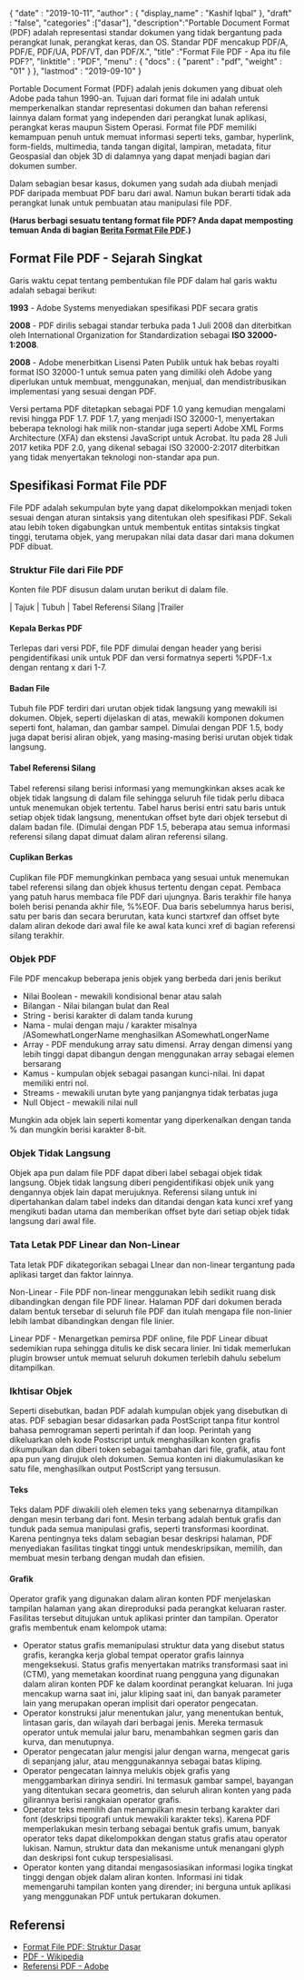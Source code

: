 {
  "date" : "2019-10-11",
  "author" : {
    "display_name" : "Kashif Iqbal"
},
  "draft" : "false",
  "categories" :["dasar"],
  "description":"Portable Document Format (PDF) adalah representasi standar dokumen yang tidak bergantung pada perangkat lunak, perangkat keras, dan OS. Standar PDF mencakup PDF/A, PDF/E, PDF/UA, PDF/VT, dan PDF/X.",
  "title" :"Format File PDF - Apa itu file PDF?",
  "linktitle" : "PDF",
  "menu" : {
    "docs" : {
      "parent" : "pdf",
      "weight" : "01"
}
},
  "lastmod" : "2019-09-10"
}

Portable Document Format (PDF) adalah jenis dokumen yang dibuat oleh Adobe pada tahun 1990-an. Tujuan dari format file ini adalah untuk memperkenalkan standar representasi dokumen dan bahan referensi lainnya dalam format yang independen dari perangkat lunak aplikasi, perangkat keras maupun Sistem Operasi. Format file PDF memiliki kemampuan penuh untuk memuat informasi seperti teks, gambar, hyperlink, form-fields, multimedia, tanda tangan digital, lampiran, metadata, fitur Geospasial dan objek 3D di dalamnya yang dapat menjadi bagian dari dokumen sumber.

Dalam sebagian besar kasus, dokumen yang sudah ada diubah menjadi PDF daripada membuat PDF baru dari awal. Namun bukan berarti tidak ada perangkat lunak untuk pembuatan atau manipulasi file PDF.

**(Harus berbagi sesuatu tentang format file PDF? Anda dapat memposting temuan Anda di bagian [Berita Format File PDF](https://news.fileformat.com/t/PDF).)**

## Format File PDF - Sejarah Singkat

Garis waktu cepat tentang pembentukan file PDF dalam hal garis waktu adalah sebagai berikut:

**1993** - Adobe Systems menyediakan spesifikasi PDF secara gratis

**2008** - PDF dirilis sebagai standar terbuka pada 1 Juli 2008 dan diterbitkan oleh International Organization for Standardization sebagai **ISO 32000-1:2008**.

**2008** - Adobe menerbitkan Lisensi Paten Publik untuk hak bebas royalti format ISO 32000-1 untuk semua paten yang dimiliki oleh Adobe yang diperlukan untuk membuat, menggunakan, menjual, dan mendistribusikan implementasi yang sesuai dengan PDF.

Versi pertama PDF ditetapkan sebagai PDF 1.0 yang kemudian mengalami revisi hingga PDF 1.7. PDF 1.7, yang menjadi ISO 32000-1, menyertakan beberapa teknologi hak milik non-standar juga seperti Adobe XML Forms Architecture (XFA) dan ekstensi JavaScript untuk Acrobat. Itu pada 28 Juli 2017 ketika PDF 2.0, yang dikenal sebagai ISO 32000-2:2017 diterbitkan yang tidak menyertakan teknologi non-standar apa pun.

## Spesifikasi Format File PDF

File PDF adalah sekumpulan byte yang dapat dikelompokkan menjadi token sesuai dengan aturan sintaksis yang ditentukan oleh spesifikasi PDF. Sekali atau lebih token digabungkan untuk membentuk entitas sintaksis tingkat tinggi, terutama objek, yang merupakan nilai data dasar dari mana dokumen PDF dibuat.

### Struktur File dari File PDF

Konten file PDF disusun dalam urutan berikut di dalam file.

| Tajuk
| Tubuh
| Tabel Referensi Silang
|Trailer

#### Kepala Berkas PDF ####

Terlepas dari versi PDF, file PDF dimulai dengan header yang berisi pengidentifikasi unik untuk PDF dan versi formatnya seperti %PDF-1.x dengan rentang x dari 1-7.

#### Badan File ####

Tubuh file PDF terdiri dari urutan objek tidak langsung yang mewakili isi dokumen. Objek, seperti dijelaskan di atas, mewakili komponen dokumen seperti font, halaman, dan gambar sampel. Dimulai dengan PDF 1.5, body juga dapat berisi aliran objek, yang masing-masing berisi urutan objek tidak langsung.

#### Tabel Referensi Silang ####

Tabel referensi silang berisi informasi yang memungkinkan akses acak ke objek tidak langsung di dalam file sehingga seluruh file tidak perlu dibaca untuk menemukan objek tertentu. Tabel harus berisi entri satu baris untuk setiap objek tidak langsung, menentukan offset byte dari objek tersebut di dalam badan file. (Dimulai dengan PDF 1.5, beberapa atau semua informasi referensi silang dapat dimuat dalam aliran referensi silang.

#### Cuplikan Berkas ####

Cuplikan file PDF memungkinkan pembaca yang sesuai untuk menemukan tabel referensi silang dan objek khusus tertentu dengan cepat. Pembaca yang patuh harus membaca file PDF dari ujungnya. Baris terakhir file hanya boleh berisi penanda akhir file, %%EOF. Dua baris sebelumnya harus berisi, satu per baris dan secara berurutan, kata kunci startxref dan offset byte dalam aliran dekode dari awal file ke awal kata kunci xref di bagian referensi silang terakhir.

### Objek PDF ###

File PDF mencakup beberapa jenis objek yang berbeda dari jenis berikut

* Nilai Boolean - mewakili kondisional benar atau salah
* Bilangan - Nilai bilangan bulat dan Real
* String - berisi karakter di dalam tanda kurung
* Nama - mulai dengan maju / karakter misalnya /ASomewhatLongerName menghasilkan ASomewhatLongerName
* Array - PDF mendukung array satu dimensi. Array dengan dimensi yang lebih tinggi dapat dibangun dengan menggunakan array sebagai elemen bersarang
* Kamus - kumpulan objek sebagai pasangan kunci-nilai. Ini dapat memiliki entri nol.
* Streams - mewakili urutan byte yang panjangnya tidak terbatas juga
* Null Object - mewakili nilai null

Mungkin ada objek lain seperti komentar yang diperkenalkan dengan tanda % dan mungkin berisi karakter 8-bit.

### Objek Tidak Langsung ###

Objek apa pun dalam file PDF dapat diberi label sebagai objek tidak langsung. Objek tidak langsung diberi pengidentifikasi objek unik yang dengannya objek lain dapat merujuknya. Referensi silang untuk ini dipertahankan dalam tabel indeks dan ditandai dengan kata kunci xref yang mengikuti badan utama dan memberikan offset byte dari setiap objek tidak langsung dari awal file.

### Tata Letak PDF Linear dan Non-Linear ###

Tata letak PDF dikategorikan sebagai Llnear dan non-linear tergantung pada aplikasi target dan faktor lainnya.

Non-Linear - File PDF non-linear menggunakan lebih sedikit ruang disk dibandingkan dengan file PDF linear. Halaman PDF dari dokumen berada dalam bentuk tersebar di seluruh file PDF dan itulah mengapa file non-linier lebih lambat dibandingkan dengan file linier.

Linear PDF - Menargetkan pemirsa PDF online, file PDF Linear dibuat sedemikian rupa sehingga ditulis ke disk secara linier. Ini tidak memerlukan plugin browser untuk memuat seluruh dokumen terlebih dahulu sebelum ditampilkan.

### Ikhtisar Objek ###

Seperti disebutkan, badan PDF adalah kumpulan objek yang disebutkan di atas. PDF sebagian besar didasarkan pada PostScript tanpa fitur kontrol bahasa pemrograman seperti perintah if dan loop. Perintah yang dikeluarkan oleh kode Postscript untuk menghasilkan konten grafis dikumpulkan dan diberi token sebagai tambahan dari file, grafik, atau font apa pun yang dirujuk oleh dokumen. Semua konten ini diakumulasikan ke satu file, menghasilkan output PostScript yang tersusun.

#### Teks ####

Teks dalam PDF diwakili oleh elemen teks yang sebenarnya ditampilkan dengan mesin terbang dari font. Mesin terbang adalah bentuk grafis dan tunduk pada semua manipulasi grafis, seperti transformasi koordinat. Karena pentingnya teks dalam sebagian besar deskripsi halaman, PDF menyediakan fasilitas tingkat tinggi untuk mendeskripsikan, memilih, dan membuat mesin terbang dengan mudah dan efisien.

#### Grafik ####

Operator grafik yang digunakan dalam aliran konten PDF menjelaskan tampilan halaman yang akan direproduksi pada perangkat keluaran raster. Fasilitas tersebut ditujukan untuk aplikasi printer dan tampilan. Operator grafis membentuk enam kelompok utama:

* Operator status grafis memanipulasi struktur data yang disebut status grafis, kerangka kerja global tempat operator grafis lainnya mengeksekusi. Status grafis menyertakan matriks transformasi saat ini (CTM), yang memetakan koordinat ruang pengguna yang digunakan dalam aliran konten PDF ke dalam koordinat perangkat keluaran. Ini juga mencakup warna saat ini, jalur kliping saat ini, dan banyak parameter lain yang merupakan operan implisit dari operator pengecatan.
* Operator konstruksi jalur menentukan jalur, yang menentukan bentuk, lintasan garis, dan wilayah dari berbagai jenis. Mereka termasuk operator untuk memulai jalur baru, menambahkan segmen garis dan kurva, dan menutupnya.
* Operator pengecatan jalur mengisi jalur dengan warna, mengecat garis di sepanjang jalur, atau menggunakannya sebagai batas kliping.
* Operator pengecatan lainnya melukis objek grafis yang menggambarkan dirinya sendiri. Ini termasuk gambar sampel, bayangan yang ditentukan secara geometris, dan seluruh aliran konten yang pada gilirannya berisi rangkaian operator grafis.
* Operator teks memilih dan menampilkan mesin terbang karakter dari font (deskripsi tipografi untuk mewakili karakter teks). Karena PDF memperlakukan mesin terbang sebagai bentuk grafis umum, banyak operator teks dapat dikelompokkan dengan status grafis atau operator lukisan. Namun, struktur data dan mekanisme untuk menangani glyph dan deskripsi font cukup terspesialisasi.
* Operator konten yang ditandai mengasosiasikan informasi logika tingkat tinggi dengan objek dalam aliran konten. Informasi ini tidak memengaruhi tampilan konten yang dirender; ini berguna untuk aplikasi yang menggunakan PDF untuk pertukaran dokumen.

## Referensi ##

* [Format File PDF: Struktur Dasar](https://resources.infosecinstitute.com/topics/hacking/pdf-file-format-basic-structure/)
* [PDF - Wikipedia](https://en.wikipedia.org/wiki/PDF)
* [Referensi PDF - Adobe](https://www.adobe.com/devnet-apps/photoshop/fileformatashtml/)


